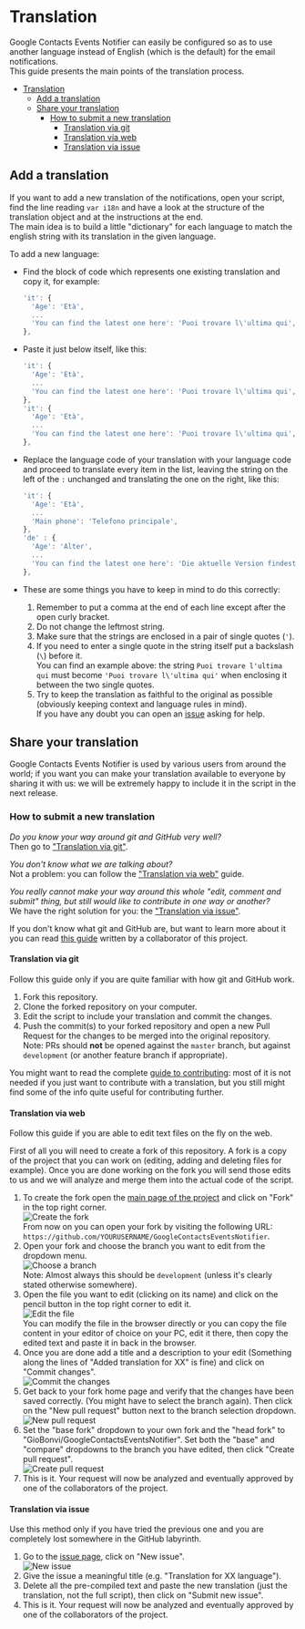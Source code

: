 # Translation

Google Contacts Events Notifier can easily be configured so as to use another
language instead of English (which is the default) for the email notifications.  
This guide presents the main points of the translation process.

<!-- TOC -->

- [Translation](#translation)
  - [Add a translation](#add-a-translation)
  - [Share your translation](#share-your-translation)
    - [How to submit a new translation](#how-to-submit-a-new-translation)
      - [Translation via git](#translation-via-git)
      - [Translation via web](#translation-via-web)
      - [Translation via issue](#translation-via-issue)

<!-- /TOC -->

## Add a translation

If you want to add a new translation of the notifications, open your script,
find the line reading `var i18n` and have a look at the structure of the translation
object and at the instructions at the end.  
The main idea is to build a little "dictionary" for each language to match the english
string with its translation in the given language.

To add a new language:

- Find the block of code which represents one existing translation and copy it,
  for example:  

  ```javascript
  'it': {
    'Age': 'Età',
    ...
    'You can find the latest one here': 'Puoi trovare l\'ultima qui',
  },
  ```
- Paste it just below itself, like this:
  ```javascript
  'it': {
    'Age': 'Età',
    ...
    'You can find the latest one here': 'Puoi trovare l\'ultima qui',
  },
  'it': {
    'Age': 'Età',
    ...
    'You can find the latest one here': 'Puoi trovare l\'ultima qui',
  },
  ```
- Replace the language code of your translation with your language code and
  proceed to translate every item in the list, leaving the string on the left of
  the `:` unchanged and translating the one on the right, like this:

  ```javascript
  'it': {
    'Age': 'Età',
    ...
    'Main phone': 'Telefono principale',
  },
  'de' : {
    'Age': 'Alter',
    ...
    'You can find the latest one here': 'Die aktuelle Version findest du hier',
  },
  ```
- These are some things you have to keep in mind to do this correctly:
  1. Remember to put a comma at the end of each line except after the open curly
     bracket.
  2. Do not change the leftmost string.
  3. Make sure that the strings are enclosed in a pair of single quotes (`'`).
  4. If you need to enter a single quote in the string itself put a backslash
     (`\`) before it.  
     You can find an example above: the string `Puoi trovare l'ultima qui` must
     become `'Puoi trovare l\'ultima qui'` when enclosing it between the two
     single quotes.
  5. Try to keep the translation as faithful to the original as possible (obviously
     keeping context and language rules in mind).  
     If you have any doubt you can open an [issue][Project issue page] asking
     for help.

## Share your translation

Google Contacts Events Notifier is used by various users from around the world; if
you want you can make your translation available to everyone by sharing it with us:
we will be extremely happy to include it in the script in the next release.

### How to submit a new translation

*Do you know your way around git and GitHub very well?*  
Then go to ["Translation via git"][Translation via git].

*You don't know what we are talking about?*  
Not a problem: you can follow the ["Translation via web"][Translation via web] guide.

*You really cannot make your way around this whole "edit, comment and submit" thing,
but still would like to contribute in one way or another?*  
We have the right solution for you: the ["Translation via issue"][Translation via
issue].

If you don't know what git and GitHub are, but want to learn more about it you can
read [this guide][git-guide.md] written by a collaborator of this project.

#### Translation via git

Follow this guide only if you are quite familiar with how git and GitHub work.

1. Fork this repository.
2. Clone the forked repository on your computer.
3. Edit the script to include your translation and commit the changes.
4. Push the commit(s) to your forked repository and open a new Pull Request for the
   changes to be merged into the original repository.  
   Note: PRs should **not** be opened against the `master` branch, but against `development`
   (or another feature branch if appropriate).

You might want to read the complete [guide to contributing][CONTRIBUTING.md]: most
of it is not needed if you just want to contribute with a translation, but you
still might find some of the info quite useful for contributing further.

#### Translation via web

Follow this guide if you are able to edit text files on the fly on the web.

First of all you will need to create a fork of this repository. A fork is a copy
of the project that you can work on (editing, adding and deleting files for
example). Once you are done working on the fork you will send those edits to us
and we will analyze and merge them into the actual code of the script.

1. To create the fork open the [main page of the project][Project main page] and
   click on "Fork" in the top right corner.  
   ![Create the fork][Create fork image]  
   From now on you can open your fork by visiting the following URL:
   `https://github.com/YOURUSERNAME/GoogleContactsEventsNotifier`.
2. Open your fork and choose the branch you want to edit from the
   dropdown menu.  
   ![Choose a branch][Choose branch image]  
   Note: Almost always this should be `development` (unless it's clearly stated
   otherwise somewhere).
3. Open the file you want to edit (clicking on its name) and click on the pencil
   button in the top right corner to edit it.  
   ![Edit the file][Edit file image]  
   You can modify the file in the browser directly or you can copy the file content
   in your editor of choice on your PC, edit it there, then copy the edited text
   and paste it in back in the browser.
4. Once you are done add a title and a description to your edit (Something along
   the lines of "Added translation for XX" is fine) and click on
   "Commit changes".  
   ![Commit the changes][Commit changes image]
5. Get back to your fork home page and verify that the changes have been saved
   correctly. (You might have to select the branch again). Then click on the
   "New pull request" button next to the branch selection dropdown.  
   ![New pull request][New PR image]
6. Set the "base fork" dropdown to your own fork and the "head fork" to
   "GioBonvi/GoogleContactsEventsNotifier". Set both the "base" and "compare"
   dropdowns to the branch you have edited, then click "Create pull request".  
   ![Create pull request][Create PR image]
7. This is it. Your request will now be analyzed and eventually approved by one
   of the collaborators of the project.

#### Translation via issue

Use this method only if you have tried the previous one and you are completely
lost somewhere in the GitHub labyrinth.

1. Go to the [issue page][Project issue page], click on "New issue".  
   ![New issue][New issue image]
2. Give the issue a meaningful title (e.g. "Translation for XX language").
3. Delete all the pre-compiled text and paste the new translation (just the
   translation, not the full script), then click on "Submit new issue".
4. This is it. Your request will now be analyzed and eventually approved by one
   of the collaborators of the project.

[Project issue page]: https://github.com/GioBonvi/GoogleContactsEventsNotifier/issues
[Project main page]: https://github.com/GioBonvi/GoogleContactsEventsNotifier
[Translation via git]: #translation-via-git
[Translation via web]: #translation-via-web
[Translation via issue]: #translation-via-issue
[CONTRIBUTING.md]: ../.github/CONTRIBUTING.md
[git-guide.md]: git-guide.md
[Create fork image]: ../images/docs/create_fork.png
[Choose branch image]: ../images/docs/choose_branch.png
[Edit file image]: ../images/docs/edit_file.png
[Commit changes image]: ../images/docs/commit_changes.png
[New PR image]: ../images/docs/new_PR.png
[Create PR image]: ../images/docs/create_PR.png
[New issue image]: ../images/docs/new_issue.png